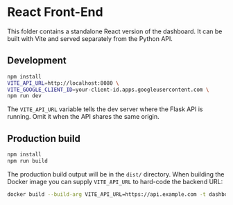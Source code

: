 # React Front-End

This folder contains a standalone React version of the dashboard. It can be built with Vite and served separately from the Python API.

## Development

```bash
npm install
VITE_API_URL=http://localhost:8080 \
VITE_GOOGLE_CLIENT_ID=your-client-id.apps.googleusercontent.com \
npm run dev
```

The `VITE_API_URL` variable tells the dev server where the Flask API is
running. Omit it when the API shares the same origin.

## Production build

```bash
npm install
npm run build
```

The production build output will be in the `dist/` directory. When building the
Docker image you can supply `VITE_API_URL` to hard-code the backend URL:

```bash
docker build --build-arg VITE_API_URL=https://api.example.com -t dashboard .
```

